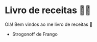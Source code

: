 # Livro de receitas :man_cook:

Olá! Bem vindos ao me livro de receitas :wave:

- Strogonoff de Frango
